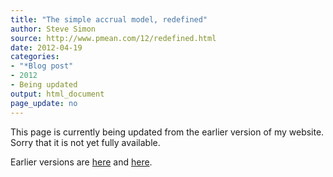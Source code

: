 ```yaml
---
title: "The simple accrual model, redefined"
author: Steve Simon
source: http://www.pmean.com/12/redefined.html
date: 2012-04-19
categories:
- "*Blog post"
- 2012
- Being updated
output: html_document
page_update: no
---
```


This page is currently being updated from the earlier version of my website. Sorry that it is not yet fully available.

<!---More--->

Earlier versions are [here][sim1] and [here][sim2].
 
[sim1]: http://www.pmean.com/12/redefined.html
[sim2]: http://new.pmean.com/simple-accrual-redefined/
